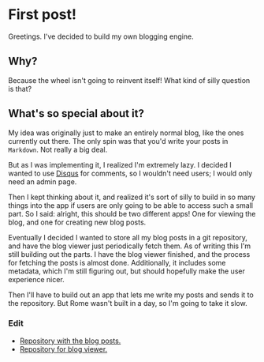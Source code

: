# First post!

Greetings. I've decided to build my own blogging engine. 

## Why?

Because the wheel isn't going to reinvent itself! What kind of silly question is that?

## What's so special about it?

My idea was originally just to make an entirely normal blog, like the ones currently out there. The only spin was that you'd write your posts in `Markdown`. Not really a big deal.

But as I was implementing it, I realized I'm extremely lazy. I decided I wanted to use [Disqus](https://disqus.com) for comments, so I wouldn't need users; I would only need an admin page. 

Then I kept thinking about it, and realized it's sort of silly to build in so many things into the app if users are only going to be able to access such a small part. So I said: alright, this should be two different apps! One for viewing the blog, and one for creating new blog posts. 

Eventually I decided I wanted to store all my blog posts in a git repository, and have the blog viewer just periodically fetch them. As of writing this I'm still building out the parts. I have the blog viewer finished, and the process for fetching the posts is almost done. Additionally, it includes some metadata, which I'm still figuring out, but should hopefully make the user experience nicer.

Then I'll have to build out an app that lets me write my posts and sends it to the repository. But Rome wasn't built in a day, so I'm going to take it slow. 

### Edit

* [Repository with the blog posts.](https://github.com/cesarandreu/blog)
* [Repository for blog viewer.](https://github.com/cesarandreu/blog_viewer)
